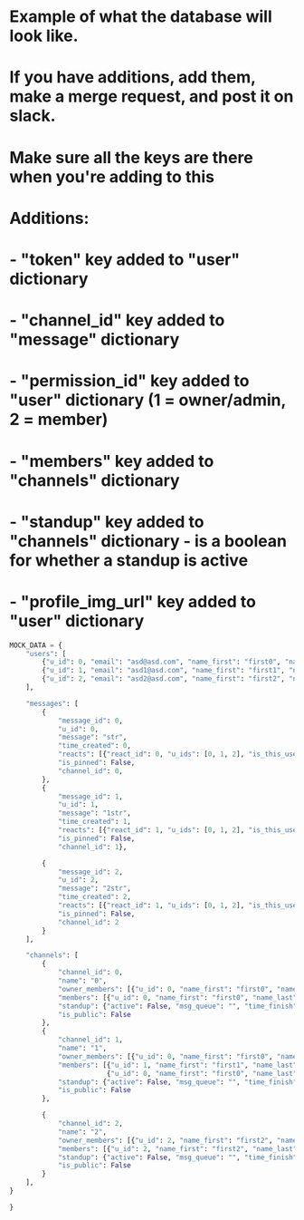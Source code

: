 # Example of what the database will look like.
# If you have additions, add them, make a merge request, and post it on slack.
# Make sure all the keys are there when you're adding to this
# Additions:
# - "token" key added to "user" dictionary
# - "channel_id" key added to "message" dictionary
# - "permission_id" key added to "user" dictionary (1 = owner/admin, 2 = member)
# - "members" key added to "channels" dictionary
# - "standup" key added to "channels" dictionary - is a boolean for whether a standup is active
# - "profile_img_url" key added to "user" dictionary

```python
MOCK_DATA = {
    "users": [
        {"u_id": 0, "email": "asd@asd.com", "name_first": "first0", "name_last": "last0", "handle_str": "handle0", "token": "0", "permission_id": 1, "profile_img_url": "http://localhost:42069/userimages/1.jpg"},
        {"u_id": 1, "email": "asd1@asd.com", "name_first": "first1", "name_last": "last1", "handle_str": "handle1", "token": "1", "permission_id": 2, "profile_img_url": "http://localhost:42069/userimages/2.jpg"},
        {"u_id": 2, "email": "asd2@asd.com", "name_first": "first2", "name_last": "last2", "handle_str": "handle2", "token": "2", "permission_id": 2, "profile_img_url": "http://localhost:42069/userimages/3.jpg"}
    ],

    "messages": [
        {
            "message_id": 0,
            "u_id": 0,
            "message": "str",
            "time_created": 0,
            "reacts": [{"react_id": 0, "u_ids": [0, 1, 2], "is_this_user_reacted": False}],
            "is_pinned": False,
            "channel_id": 0,
        },
        {
            "message_id": 1,
            "u_id": 1,
            "message": "1str",
            "time_created": 1,
            "reacts": [{"react_id": 1, "u_ids": [0, 1, 2], "is_this_user_reacted": False}],
            "is_pinned": False,
            "channel_id": 1},

        {
            "message_id": 2,
            "u_id": 2,
            "message": "2str",
            "time_created": 2,
            "reacts": [{"react_id": 1, "u_ids": [0, 1, 2], "is_this_user_reacted": False}],
            "is_pinned": False,
            "channel_id": 2
        }
    ],

    "channels": [
        {
            "channel_id": 0,
            "name": "0",
            "owner_members": [{"u_id": 0, "name_first": "first0", "name_last": "last0", "token": 0}],
            "members": [{"u_id": 0, "name_first": "first0", "name_last": "last0", "token": 0}],
            "standup": {"active": False, "msg_queue": "", "time_finish": None},
            "is_public": False
        },
        {
            "channel_id": 1,
            "name": "1",
            "owner_members": [{"u_id": 0, "name_first": "first0", "name_last": "last0", "token": 0}],
            "members": [{"u_id": 1, "name_first": "first1", "name_last": "last1", "token": 1},
                        {"u_id": 0, "name_first": "first0", "name_last": "last0", "token": 0}],
            "standup": {"active": False, "msg_queue": "", "time_finish": None},
            "is_public": False
        },

        {
            "channel_id": 2,
            "name": "2",
            "owner_members": [{"u_id": 2, "name_first": "first2", "name_last": "last2", "token": 2}],
            "members": [{"u_id": 2, "name_first": "first2", "name_last": "last2", "token": 2}],
            "standup": {"active": False, "msg_queue": "", "time_finish": None},
            "is_public": False
        }
    ],
}

}
```